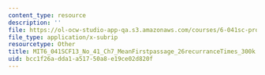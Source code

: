 ```yaml
---
content_type: resource
description: ''
file: https://ol-ocw-studio-app-qa.s3.amazonaws.com/courses/6-041sc-probabilistic-systems-analysis-and-applied-probability-fall-2013/bcc1f26adda1a51750a8e19ce02d820f_MIT6_041SCF13_No_41_Ch7_MeanFirstpassage_26recurranceTimes_300k.srt
file_type: application/x-subrip
resourcetype: Other
title: MIT6_041SCF13_No_41_Ch7_MeanFirstpassage_26recurranceTimes_300k.srt
uid: bcc1f26a-dda1-a517-50a8-e19ce02d820f
---
```

